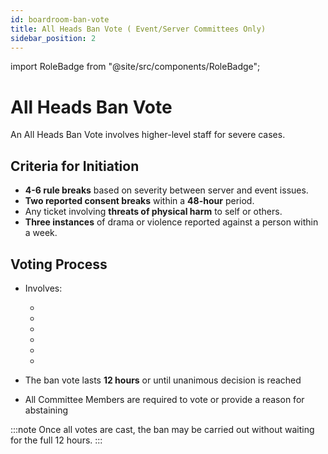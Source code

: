 ```yaml
---
id: boardroom-ban-vote
title: All Heads Ban Vote ( Event/Server Committees Only)
sidebar_position: 2
---
```


import RoleBadge from "@site/src/components/RoleBadge";

# All Heads Ban Vote

An All Heads Ban Vote involves higher-level staff for severe cases.

## Criteria for Initiation

- **4-6 rule breaks** based on severity between server and event issues.
- **Two reported consent breaks** within a **48-hour** period.
- Any ticket involving **threats of physical harm** to self or others.
- **Three instances** of drama or violence reported against a person within a week.

## Voting Process

- Involves:

  - <RoleBadge role="HR" color="#ff6b6b" />
  - <RoleBadge role="Event Head" color="#f75edb" />
  - <RoleBadge role="Head Moderator" color="#e68027" />
  - <RoleBadge role="Server Committee Member" badgeIcon="server_committee_role_icon.webp" color="#db1cb8" />
  - <RoleBadge role="Head of Security" color="#ff0000" />
  - <RoleBadge role="Event Committee" color="#f75edb" />

- The ban vote lasts **12 hours** or until unanimous decision is reached
- All Committee Members are required to vote or provide a reason for abstaining

:::note
Once all votes are cast, the ban may be carried out without waiting for the full 12 hours.
:::
